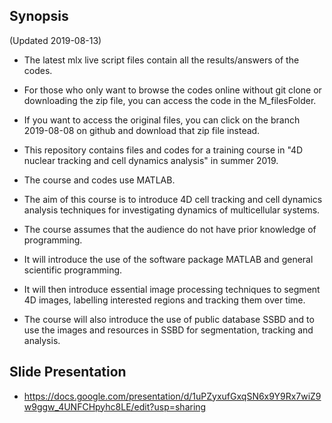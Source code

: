 ## Synopsis
(Updated 2019-08-13)
* The latest mlx live script files contain all the results/answers of the codes.
* For those who only want to browse the codes online without git clone or downloading the zip file, you can access the code in the M_filesFolder. 
* If you want to access the original files, you can click on the branch 2019-08-08 on github and download that zip file instead.

* This repository contains files and codes for a training course in "4D nuclear tracking and cell dynamics analysis" in summer 2019.
* The course and codes use MATLAB.
* The aim of this course is to introduce 4D cell tracking and cell dynamics analysis techniques for investigating dynamics of multicellular systems. 
* The course assumes that the audience do not have prior knowledge of programming. 
* It will introduce the use of the software package MATLAB and general scientific programming. 
* It will then introduce essential image processing techniques to segment 4D images, labelling interested regions and tracking them over time. 
* The course will also introduce the use of public database SSBD and to use the images and resources in SSBD for segmentation, tracking and analysis.

## Slide Presentation
* https://docs.google.com/presentation/d/1uPZyxufGxqSN6x9Y9Rx7wiZ9w9ggw_4UNFCHpyhc8LE/edit?usp=sharing

